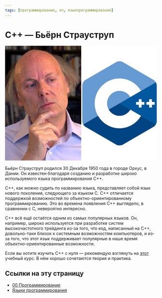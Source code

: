 ```yaml
---
tags: [программирование, яп, языкпрограммирования]
---
```

# С++ — Бьёрн Страуструп

![С++ — Бьёрн Страуструп](../assets/C++%20-%20%D0%91%D1%8C%D1%91%D1%80%D0%BD%20%D0%A1%D1%82%D1%80%D0%B0%D1%83%D1%81%D1%82%D1%80%D1%83%D0%BF.jpg)

Бьёрн Страуструп родился 30 Декабря 1950 года в городе Орхус, в Дании. Он известен благодаря созданию и разработке широко используемого языка программирования C++.   
  
C++, как можно судить по названию языка, представляет собой язык нового поколения, следующего за языком C. C++ отличается поддержкой возможностей по объектно-ориентированному программированию. Это во времена появления C++ выглядело, в сравнении с C, невероятно интересно.  
  
C++ всё ещё остаётся одним из самых популярных языков. Он, например, широко используется при разработке систем высокочастотного трейдинга из-за того, что код, написанный на C++, довольно-таки близок к системным возможностям компьютеров, и из-за того, что этот язык поддерживает популярные в наше время объектно-ориентированные возможности.  
  
Если вы хотите изучить С++ с нуля — рекомендую взглянуть на [этот](https://freecoursesite.com/beginning-c-programming-from-beginner-to-beyond-1/) учебный курс. В нём хорошо сочетаются теория и практика.

## Ссылки на эту страницу

- [00 Программирование](00%20%D0%9F%D1%80%D0%BE%D0%B3%D1%80%D0%B0%D0%BC%D0%BC%D0%B8%D1%80%D0%BE%D0%B2%D0%B0%D0%BD%D0%B8%D0%B5.md)
- [Языки программирования](%D0%AF%D0%B7%D1%8B%D0%BA%D0%B8%20%D0%BF%D1%80%D0%BE%D0%B3%D1%80%D0%B0%D0%BC%D0%BC%D0%B8%D1%80%D0%BE%D0%B2%D0%B0%D0%BD%D0%B8%D1%8F.md)
